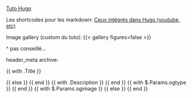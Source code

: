 [Tuto Hugo](https://cloudcannon.com/community/learn/hugo-tutorial)

Les shortcodes pour les markdown:
[Ceux intégrés dans Hugo (youtube, etc)](https://gohugo.io/content-management/shortcodes/#use-hugos-built-in-shortcodes)



Image gallery (custom du tuto): {{< gallery figures=false >}}

^ pas conseillé...


header_meta archive:

{{ with .Title }}
  <title>{{ . }} | {{ site.Title }}</title>
  <meta property="og:title" content="{{ . }} | {{ site.Title }}" />
  <meta property="twitter:title" content="{{ . }} | {{ site.Title }}">
{{ else }}
  <title>{{ site.Title }}</title>
  <meta property="og:title" content="{{ site.Title }}" />
  <meta property="twitter:title" content="{{ site.Title }}">
{{ end }}
<link rel="icon" type="image/x-icon" href="/favicon.ico">
{{ with .Description }}
  <meta name="og:description" content="{{ . }}">
  <meta name="description" content="{{ . }}">
  <meta property="twitter:description" content="{{ . }}">
{{ end }}
{{ with $.Params.ogtype }}
  <meta name="og:type" content="{{ . }}">
{{ end }}
{{ with $.Params.ogimage }}
  <meta name="og:image" content="xxlsteve.net{{ . }}">
  <meta property="twitter:image" content="xxlsteve.net{{ . }}">
{{ else }}
<meta name="og:image" content="xxlsteve.net/favicon.png">
<meta property="twitter:image" content="xxlsteve.net/favicon.png">
{{ end }}
<meta name="og:url" content="{{ .Permalink }}">
<meta property="twitter:url" content="{{ .Permalink }}">